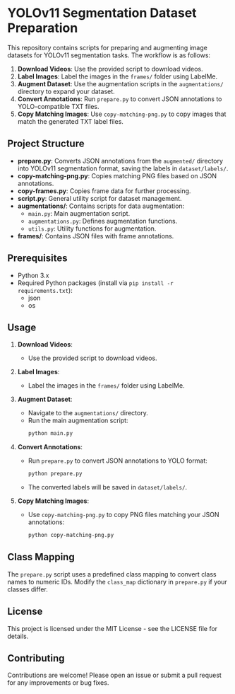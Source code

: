 # YOLOv11 Segmentation Dataset Preparation

This repository contains scripts for preparing and augmenting image datasets for YOLOv11 segmentation tasks. The workflow is as follows:

1. **Download Videos**: Use the provided script to download videos.
2. **Label Images**: Label the images in the `frames/` folder using LabelMe.
3. **Augment Dataset**: Use the augmentation scripts in the `augmentations/` directory to expand your dataset.
4. **Convert Annotations**: Run `prepare.py` to convert JSON annotations to YOLO-compatible TXT files.
5. **Copy Matching Images**: Use `copy-matching-png.py` to copy images that match the generated TXT label files.

## Project Structure

- **prepare.py**: Converts JSON annotations from the `augmented/` directory into YOLOv11 segmentation format, saving the labels in `dataset/labels/`.
- **copy-matching-png.py**: Copies matching PNG files based on JSON annotations.
- **copy-frames.py**: Copies frame data for further processing.
- **script.py**: General utility script for dataset management.
- **augmentations/**: Contains scripts for data augmentation:
  - `main.py`: Main augmentation script.
  - `augmentations.py`: Defines augmentation functions.
  - `utils.py`: Utility functions for augmentation.
- **frames/**: Contains JSON files with frame annotations.

## Prerequisites

- Python 3.x
- Required Python packages (install via `pip install -r requirements.txt`):
  - json
  - os

## Usage

1. **Download Videos**:
   - Use the provided script to download videos.

2. **Label Images**:
   - Label the images in the `frames/` folder using LabelMe.

3. **Augment Dataset**:
   - Navigate to the `augmentations/` directory.
   - Run the main augmentation script:
     ```bash
     python main.py
     ```

4. **Convert Annotations**:
   - Run `prepare.py` to convert JSON annotations to YOLO format:
     ```bash
     python prepare.py
     ```
   - The converted labels will be saved in `dataset/labels/`.

5. **Copy Matching Images**:
   - Use `copy-matching-png.py` to copy PNG files matching your JSON annotations:
     ```bash
     python copy-matching-png.py
     ```

## Class Mapping

The `prepare.py` script uses a predefined class mapping to convert class names to numeric IDs. Modify the `class_map` dictionary in `prepare.py` if your classes differ.

## License

This project is licensed under the MIT License - see the LICENSE file for details.

## Contributing

Contributions are welcome! Please open an issue or submit a pull request for any improvements or bug fixes. 
